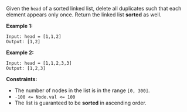 Given the `head` of a sorted linked list, delete all duplicates such that each element appears only once. Return the linked list **sorted** as well.

**Example 1:**

```
Input: head = [1,1,2]
Output: [1,2]
```

**Example 2:**

```
Input: head = [1,1,2,3,3]
Output: [1,2,3]
```

**Constraints:**

- The number of nodes in the list is in the range `[0, 300]`.
- `-100 <= Node.val <= 100`
- The list is guaranteed to be **sorted** in ascending order.
